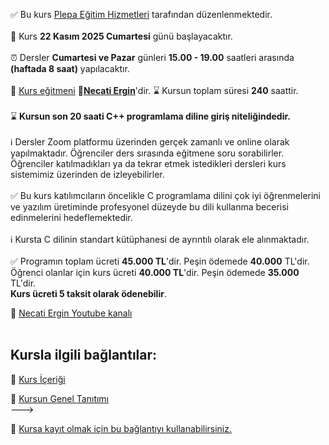 ✅ Bu kurs [Plepa Eğitim Hizmetleri](https://plepa.com/) tarafından düzenlenmektedir.<br><br>
📅 Kurs __22 Kasım 2025 Cumartesi__ günü başlayacaktır.<br><br>
⏰ Dersler __Cumartesi ve Pazar__ günleri __15.00 - 19.00__ saatleri arasında **(haftada 8 saat)** yapılacaktır.<br><br>
👨 [Kurs eğitmeni](https://github.com/necatiergin/OCAK_2025_CPP_KURSU/blob/main/kurs_egitmeni.md)
**&#128279;[Necati Ergin](https://www.linkedin.com/in/necati-ergin-045768176/)**'dir.
⌛ Kursun toplam süresi __240__ saattir.<br><br>
⌛ **Kursun son 20 saati C++ programlama diline giriş niteliğindedir.**<br><br>
ℹ️ Dersler Zoom platformu üzerinden gerçek zamanlı ve online olarak yapılmaktadır. 
Öğrenciler ders sırasında eğitmene soru sorabilirler.<br>
Öğrenciler katılmadıkları ya da tekrar etmek istedikleri dersleri kurs sistemimiz üzerinden de izleyebilirler.<br><br>
✅ Bu kurs katılımcıların öncelikle C programlama dilini çok iyi öğrenmelerini ve yazılım üretiminde profesyonel düzeyde bu dili kullanma becerisi edinmelerini hedeflemektedir.<br><br>
ℹ️ Kursta C dilinin standart kütüphanesi de ayrıntılı olarak ele alınmaktadır.<br><br>
✅ Programın toplam ücreti **45.000 TL**'dir. Peşin ödemede **40.000** TL'dir. 
Öğrenci olanlar için kurs ücreti **40.000 TL**'dir. Peşin ödemede **35.000** TL'dir.<br> 
**Kurs ücreti 5 taksit olarak ödenebilir**.<br>

👨 [Necati Ergin Youtube kanalı](https://www.youtube.com/@necatiergin)<br><br>


## Kursla ilgili bağlantılar:
&#128279; [Kurs İçeriği](https://github.com/necatiergin/kurs_programlari/blob/main/c_programlama_dili.md)<br>

&#128279; [Kursun Genel Tanıtımı](https://github.com/necatiergin/OCAK_2024_ONLINE_C_KURSU/blob/main/kurs_tanitimi.md)<br>--->

&#128279; [Kursa kayıt olmak için bu bağlantıyı kullanabilirsiniz.](https://us02web.zoom.us/meeting/register/NMkRcoZoQ5St97N7w0bPuQ)
<br>
<!---
![kurs tanıtım görseli](https://github.com/necatiergin/AGUSTOS_2025_C_KURSU/blob/main/c_kurs_gorseli.png)
--->
